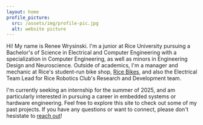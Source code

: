 ```yaml
---
layout: home
profile_picture:
  src: /assets/img/profile-pic.jpg
  alt: website picture
---
```


  Hi! My name is Renee Wrysinski. I'm a junior at Rice University pursuing a Bachelor's of Science in Electrical and Computer Engineering with a specialization in Computer Engineering, as well as minors in Engineering Design and Neuroscience. Outside of academics, I'm a manager and mechanic at Rice's student-run bike shop, [Rice Bikes](https://www.ricebikes.com/), and also the Electrical Team Lead for Rice Robotics Club's Research and Development team. 

  I'm currently seeking an internship for the summer of 2025, and am particularly interested in pursuing a career in embedded systems or hardware engineering. Feel free to explore this site to check out some of my past projects. If you have any questions or want to connect, please don't hesistate to <a href="mailto:reneewrysinski@gmail.com">reach out</a>!
